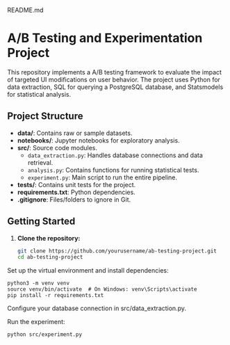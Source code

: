 README.md

# A/B Testing and Experimentation Project

This repository implements a A/B testing framework to evaluate the impact of targeted UI modifications on user behavior. The project uses Python for data extraction, SQL for querying a PostgreSQL database, and Statsmodels for statistical analysis.

## Project Structure

- **data/**: Contains raw or sample datasets.
- **notebooks/**: Jupyter notebooks for exploratory analysis.
- **src/**: Source code modules.
  - `data_extraction.py`: Handles database connections and data retrieval.
  - `analysis.py`: Contains functions for running statistical tests.
  - `experiment.py`: Main script to run the entire pipeline.
- **tests/**: Contains unit tests for the project.
- **requirements.txt**: Python dependencies.
- **.gitignore**: Files/folders to ignore in Git.

## Getting Started

1. **Clone the repository:**
   ```bash
   git clone https://github.com/yourusername/ab-testing-project.git
   cd ab-testing-project

Set up the virtual environment and install dependencies:

	python3 -m venv venv
	source venv/bin/activate  # On Windows: venv\Scripts\activate
	pip install -r requirements.txt

Configure your database connection in src/data_extraction.py.

Run the experiment:

	python src/experiment.py
